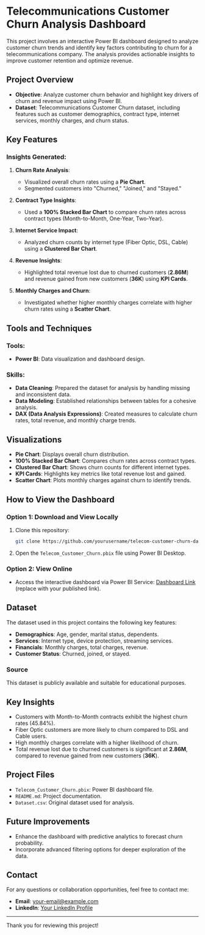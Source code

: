 # Telecommunications Customer Churn Analysis Dashboard

This project involves an interactive Power BI dashboard designed to analyze customer churn trends and identify key factors contributing to churn for a telecommunications company. The analysis provides actionable insights to improve customer retention and optimize revenue.

## Project Overview
- **Objective**: Analyze customer churn behavior and highlight key drivers of churn and revenue impact using Power BI.
- **Dataset**: Telecommunications Customer Churn dataset, including features such as customer demographics, contract type, internet services, monthly charges, and churn status.

## Key Features
### Insights Generated:
1. **Churn Rate Analysis**:
   - Visualized overall churn rates using a **Pie Chart**.
   - Segmented customers into "Churned," "Joined," and "Stayed."

2. **Contract Type Insights**:
   - Used a **100% Stacked Bar Chart** to compare churn rates across contract types (Month-to-Month, One-Year, Two-Year).

3. **Internet Service Impact**:
   - Analyzed churn counts by internet type (Fiber Optic, DSL, Cable) using a **Clustered Bar Chart**.

4. **Revenue Insights**:
   - Highlighted total revenue lost due to churned customers (**2.86M**) and revenue gained from new customers (**36K**) using **KPI Cards**.

5. **Monthly Charges and Churn**:
   - Investigated whether higher monthly charges correlate with higher churn rates using a **Scatter Chart**.

## Tools and Techniques
### Tools:
- **Power BI**: Data visualization and dashboard design.

### Skills:
- **Data Cleaning**: Prepared the dataset for analysis by handling missing and inconsistent data.
- **Data Modeling**: Established relationships between tables for a cohesive analysis.
- **DAX (Data Analysis Expressions)**: Created measures to calculate churn rates, total revenue, and monthly charge trends.

## Visualizations
- **Pie Chart**: Displays overall churn distribution.
- **100% Stacked Bar Chart**: Compares churn rates across contract types.
- **Clustered Bar Chart**: Shows churn counts for different internet types.
- **KPI Cards**: Highlights key metrics like total revenue lost and gained.
- **Scatter Chart**: Plots monthly charges against churn to identify trends.

## How to View the Dashboard
### Option 1: Download and View Locally
1. Clone this repository:
   ```bash
   git clone https://github.com/yourusername/telecom-customer-churn-dashboard.git
   ```
2. Open the `Telecom_Customer_Churn.pbix` file using Power BI Desktop.

### Option 2: View Online
- Access the interactive dashboard via Power BI Service: [Dashboard Link](#) (replace with your published link).

## Dataset
The dataset used in this project contains the following key features:
- **Demographics**: Age, gender, marital status, dependents.
- **Services**: Internet type, device protection, streaming services.
- **Financials**: Monthly charges, total charges, revenue.
- **Customer Status**: Churned, joined, or stayed.

### Source
This dataset is publicly available and suitable for educational purposes.

## Key Insights
- Customers with Month-to-Month contracts exhibit the highest churn rates (45.84%).
- Fiber Optic customers are more likely to churn compared to DSL and Cable users.
- High monthly charges correlate with a higher likelihood of churn.
- Total revenue lost due to churned customers is significant at **2.86M**, compared to revenue gained from new customers (**36K**).

## Project Files
- `Telecom_Customer_Churn.pbix`: Power BI dashboard file.
- `README.md`: Project documentation.
- `Dataset.csv`: Original dataset used for analysis.

## Future Improvements
- Enhance the dashboard with predictive analytics to forecast churn probability.
- Incorporate advanced filtering options for deeper exploration of the data.

## Contact
For any questions or collaboration opportunities, feel free to contact me:
- **Email**: [your-email@example.com](mailto:your-email@example.com)
- **LinkedIn**: [Your LinkedIn Profile](#)

---

Thank you for reviewing this project!
